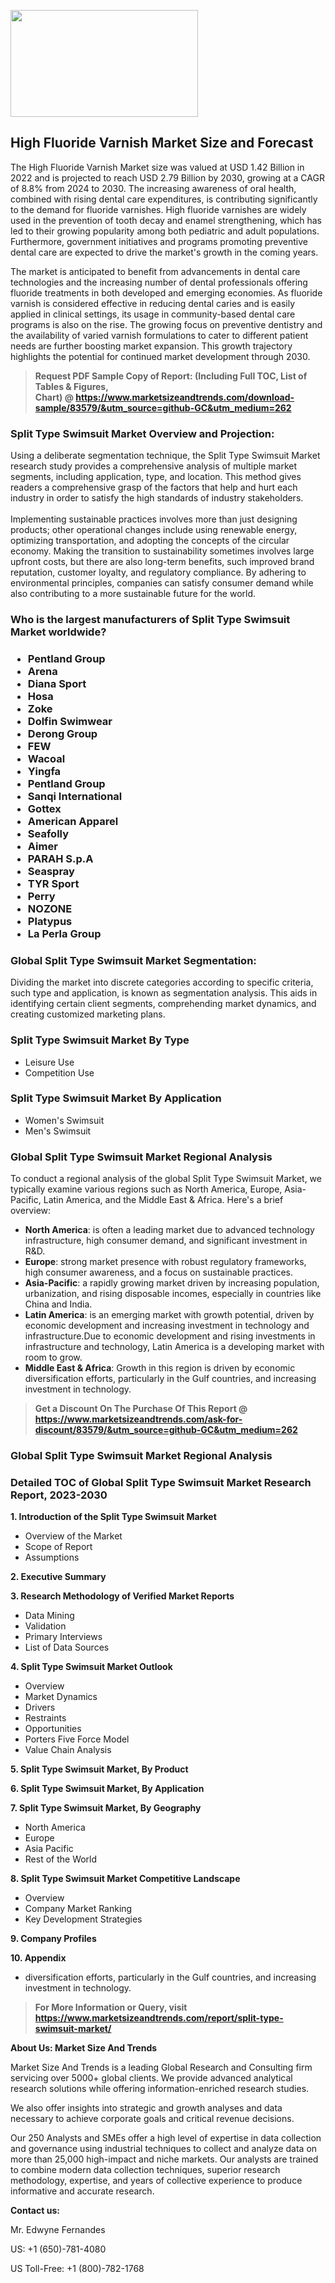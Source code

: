 <p><img class="alignnone size-medium wp-image-20088" src="https://ffe5etoiles.com/wp-content/uploads/2024/12/MST1-300x171.png" alt="" width="300" height="171" /></p><h2>High Fluoride Varnish Market Size and Forecast</h2><p>The High Fluoride Varnish Market size was valued at USD 1.42 Billion in 2022 and is projected to reach USD 2.79 Billion by 2030, growing at a CAGR of 8.8% from 2024 to 2030. The increasing awareness of oral health, combined with rising dental care expenditures, is contributing significantly to the demand for fluoride varnishes. High fluoride varnishes are widely used in the prevention of tooth decay and enamel strengthening, which has led to their growing popularity among both pediatric and adult populations. Furthermore, government initiatives and programs promoting preventive dental care are expected to drive the market's growth in the coming years.</p><p>The market is anticipated to benefit from advancements in dental care technologies and the increasing number of dental professionals offering fluoride treatments in both developed and emerging economies. As fluoride varnish is considered effective in reducing dental caries and is easily applied in clinical settings, its usage in community-based dental care programs is also on the rise. The growing focus on preventive dentistry and the availability of varied varnish formulations to cater to different patient needs are further boosting market expansion. This growth trajectory highlights the potential for continued market development through 2030.</p></p><blockquote id="" class=""><strong>Request PDF Sample Copy of Report: (Including Full TOC, List of Tables &amp; Figures, Chart)&nbsp;@&nbsp;<strong><a href="https://www.marketsizeandtrends.com/download-sample/83579/&utm_source=github-GC&utm_medium=262" target="_blank">https://www.marketsizeandtrends.com/download-sample/83579/&utm_source=github-GC&utm_medium=262</a></strong></strong></blockquote><h3 id="" class="">Split Type Swimsuit Market&nbsp;Overview and Projection:</h3><p id="" class="">Using a deliberate segmentation technique, the Split Type Swimsuit Market research study provides a comprehensive analysis of multiple market segments, including application, type, and location. This method gives readers a comprehensive grasp of the factors that help and hurt each industry in order to satisfy the high standards of industry stakeholders. <br /> <br />Implementing sustainable practices involves more than just designing products; other operational changes include using renewable energy, optimizing transportation, and adopting the concepts of the circular economy. Making the transition to sustainability sometimes involves large upfront costs, but there are also long-term benefits, such improved brand reputation, customer loyalty, and regulatory compliance. By adhering to environmental principles, companies can satisfy consumer demand while also contributing to a more sustainable future for the world.</p><h3 id="" class="">Who is the largest manufacturers of&nbsp;Split Type Swimsuit Market worldwide?</h3><h3 class=""><p><ul><li>Pentland Group </li><li> Arena </li><li> Diana Sport </li><li> Hosa </li><li> Zoke </li><li> Dolfin Swimwear </li><li> Derong Group </li><li> FEW </li><li> Wacoal </li><li> Yingfa </li><li> Pentland Group </li><li> Sanqi International </li><li> Gottex </li><li> American Apparel </li><li> Seafolly </li><li> Aimer </li><li> PARAH S.p.A </li><li> Seaspray </li><li> TYR Sport </li><li> Perry </li><li> NOZONE </li><li> Platypus </li><li> La Perla Group</li></ul></p></h3><h3 id="" class="">Global&nbsp;Split Type Swimsuit Market Segmentation:</h3><p id="" class="">Dividing the market into discrete categories according to specific criteria, such type and application, is known as segmentation analysis. This aids in identifying certain client segments, comprehending market dynamics, and creating customized marketing plans.</p><h3 id="" class="">Split Type Swimsuit Market&nbsp;By Type</h3><p><p><ul><li>Leisure Use</li><li> Competition Use</p></li></ul></p></p><h3 id="" class="">Split Type Swimsuit Market&nbsp;By Application</h3><p class=""><p><ul><li>Women's Swimsuit</li><li> Men's Swimsuit</li></ul></p></p><h3 id="" class="">Global Split Type Swimsuit Market Regional Analysis</h3><p id="" class="">To conduct a regional analysis of the global Split Type Swimsuit Market, we typically examine various regions such as North America, Europe, Asia-Pacific, Latin America, and the Middle East &amp; Africa. Here's a brief overview:</p><ul><li><strong>North America</strong>: is often a leading market due to advanced technology infrastructure, high consumer demand, and significant investment in R&amp;D.</li><li><strong>Europe</strong>: strong market presence with robust regulatory frameworks, high consumer awareness, and a focus on sustainable practices.</li><li><strong>Asia-Pacific</strong>: a rapidly growing market driven by increasing population, urbanization, and rising disposable incomes, especially in countries like China and India.</li><li><strong>Latin America</strong>: is an emerging market with growth potential, driven by economic development and increasing investment in technology and infrastructure.Due to economic development and rising investments in infrastructure and technology, Latin America is a developing market with room to grow.</li><li><strong>Middle East &amp; Africa</strong>: Growth in this region is driven by economic diversification efforts, particularly in the Gulf countries, and increasing investment in technology.</li></ul><blockquote id="" class=""><strong>Get a Discount On The Purchase Of This Report @ <strong><a href="https://www.marketsizeandtrends.com/ask-for-discount/83579/&utm_source=github-GC&utm_medium=262" target="_blank">https://www.marketsizeandtrends.com/ask-for-discount/83579/&utm_source=github-GC&utm_medium=262</a></strong></strong></blockquote><h3 id="" class="">Global Split Type Swimsuit Market Regional Analysis</h3><h3 id="" class="">Detailed TOC of Global Split Type Swimsuit Market Research Report, 2023-2030</h3><p id="" class=""><strong>1. Introduction of the Split Type Swimsuit Market</strong></p><ul><li>Overview of the Market</li><li>Scope of Report</li><li>Assumptions</li></ul><p id="" class=""><strong>2. Executive Summary</strong></p><p id="" class=""><strong>3. Research Methodology of Verified Market Reports</strong></p><ul><li>Data Mining</li><li>Validation</li><li>Primary Interviews</li><li>List of Data Sources</li></ul><p id="" class=""><strong>4. Split Type Swimsuit Market Outlook</strong></p><ul><li>Overview</li><li>Market Dynamics</li><li>Drivers</li><li>Restraints</li><li>Opportunities</li><li>Porters Five Force Model</li><li>Value Chain Analysis</li></ul><p id="" class=""><strong>5. Split Type Swimsuit Market, By Product</strong></p><p id="" class=""><strong>6. Split Type Swimsuit Market, By Application</strong></p><p id="" class=""><strong>7. Split Type Swimsuit Market, By Geography</strong></p><ul><li>North America</li><li>Europe</li><li>Asia Pacific</li><li>Rest of the World</li></ul><p id="" class=""><strong>8. Split Type Swimsuit Market Competitive Landscape</strong></p><ul><li>Overview</li><li>Company Market Ranking</li><li>Key Development Strategies</li></ul><p id="" class=""><strong>9. Company Profiles</strong></p><p id="" class=""><strong>10. Appendix</strong></p><ul><li>diversification efforts, particularly in the Gulf countries, and increasing investment in technology.</li></ul><blockquote id="" class=""><strong>For More Information or Query, visit <strong><strong><a href="https://www.marketsizeandtrends.com/report/split-type-swimsuit-market/" target="_blank">https://www.marketsizeandtrends.com/report/split-type-swimsuit-market/</a></strong></strong></strong></blockquote><p id="" class=""><strong>About Us: Market Size And Trends</strong></p><p id="" class="">Market Size And Trends is a leading Global Research and Consulting firm servicing over 5000+ global clients. We provide advanced analytical research solutions while offering information-enriched research studies.</p><p id="" class="">We also offer insights into strategic and growth analyses and data necessary to achieve corporate goals and critical revenue decisions.</p><p id="" class="">Our 250 Analysts and SMEs offer a high level of expertise in data collection and governance using industrial techniques to collect and analyze data on more than 25,000 high-impact and niche markets. Our analysts are trained to combine modern data collection techniques, superior research methodology, expertise, and years of collective experience to produce informative and accurate research.</p><p id="" class=""><strong>Contact us:</strong></p><p id="" class="">Mr. Edwyne Fernandes</p><p id="" class="">US: +1 (650)-781-4080</p><p id="" class="">US Toll-Free: +1 (800)-782-1768</p>
